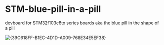 # STM-blue-pill-in-a-pill
devboard for STM32f103c8tx series boards aka the blue pill in the shape of a pill

![{39C618FF-B1EC-4D1D-A009-768E34E5EF38}](https://github.com/user-attachments/assets/d2917da8-6863-48bb-967c-1a859c65c04c)


